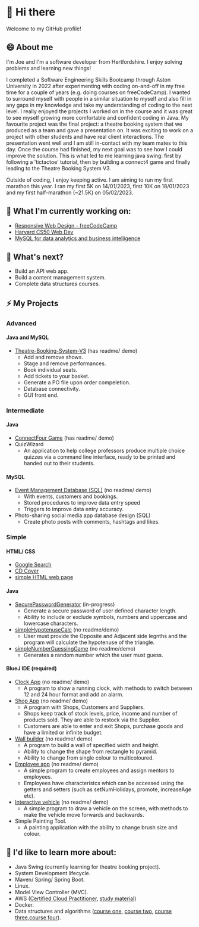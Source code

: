 # 👋 Hi there
Welcome to my GitHub profile! 
## 😄 About me
I'm Joe and I'm a software developer from Hertfordshire. I enjoy solving problems and learning new things!

I completed a Software Engineering Skills Bootcamp through Aston University in 2022 after experimenting with coding on-and-off in my free time for a couple of years (e.g. doing courses on freeCodeCamp). I wanted to surround myself with people in a similar situation to myself and also fill in any gaps in my knowledge and take my understanding of coding to the next level. I really enjoyed the projects I worked on in the course and it was great to see myself growing more comfortable and confident coding in Java. My favourite project was the final project: a theatre booking system that we produced as a team and gave a presentation on. It was exciting to work on a project with other students and have real client interactions. The presentation went well and I am still in-contact with my team mates to this day. Once the course had finished, my next goal was to see how I could improve the solution. This is what led to me learning java swing: first by following a 'tictactoe' tutorial, then by building a connect4 game and finally leading to the Theatre Booking System V3.

Outside of coding, I enjoy keeping active. I am aiming to run my first marathon this year. I ran my first 5K on 14/01/2023, first 10K on 18/01/2023 and my first half-marathon (~21.5K) on 05/02/2023. 

## 🔭 What I'm currently working on:
* [Responsive Web Design - freeCodeCamp](https://www.freecodecamp.org/learn/2022/responsive-web-design/)
* [Harvard CS50 Web Dev](https://cs50.harvard.edu/web/2020/)
* [MySQL for data analytics and business intelligence](https://www.udemy.com/course/sql-mysql-for-data-analytics-and-business-intelligence)

## 🌱 What's next?
* Build an API web app.
* Build a content management system.
* Complete data structures courses.

## ⚡ My Projects
### Advanced
#### Java and MySQL
* [Theatre-Booking-System-V3](https://github.com/J-Mint/Theatre-Booking-System-V3) (has readme/ demo)
  * Add and remove shows.
  * Stage and remove performances.
  * Book individual seats.
  * Add tickets to your basket.
  * Generate a PO file upon order compeletion.
  * Database connectivity.
  * GUI front end.
### Intermediate

#### Java
* [ConnectFour Game](https://github.com/J-Mint/ConnectFour) (has readme/ demo)
* QuizWizard
  * An application to help college professors produce multiple choice quizzes via a command line interface, ready to be printed and handed out to their students.
#### MySQL
* [Event Management Database (SQL)](https://github.com/J-Mint/EventManagementDatabase) (no readme/ demo)
  * With events, customers and bookings.
  * Stored procedures to improve data entry speed
  * Triggers to improve data entry accuracy.
* Photo-sharing social media app database design (SQL)
  * Create photo posts with comments, hashtags and likes.
### Simple
#### HTML/ CSS
* [Google Search](https://github.com/j-mint/Search-Webpage)
* [CD Cover](https://github.com/j-mint/CD-Cover-basic-css)
* [simple HTML web page](https://github.com/j-mint/basic-HTML-page)

#### Java
* [SecurePasswordGenerator](https://github.com/J-Mint/SecurePasswordGenerator) (in-progress)
  * Generate a secure password of user defined character length.
  * Ability to include or exclude symbols, numbers and uppercase and lowercase characters.
* [simpleHypotenuseCalc](https://github.com/J-Mint/simpleHypotenuseCalc) (no readme/demo) 
  * User must provide the Opposite and Adjacent side legnths and the program will calculate the hypotenuse of the triangle.
* [simpleNumberGuessingGame](https://github.com/J-Mint/simpleNumberGuessingGame) (no readme/demo)
  * Generates a random number which the user must guess.

#### BlueJ IDE (required)
* [Clock App](https://github.com/J-Mint/Clock-App) (no readme/ demo)
  * A program to show a running clock, with methods to switch between 12 and 24 hour format and add an alarm.
* [Shop App](https://github.com/J-Mint/ShopApp) (no readme/ demo)
  * A program with Shops, Customers and Suppliers.
  * Shops keep track of stock levels, price, income and number of products sold. They are able to restock via the Supplier.
  * Customers are able to enter and exit Shops, purchase goods and have a limited or infinite budget.
* [Wall builder](https://github.com/J-Mint/Wall-Builder-App) (no readme/ demo)
  * A program to build a wall of specified width and height.
  * Ability to change the shape from rectangle to pyramid.
  * Ability to change from single colour to multicoloured.
* [Employee app](https://github.com/J-Mint/Employee-App) (no readme/ demo)
  * A simple program to create employees and assign mentors to employees.
  * Employees have characteristcs which can be accessed using the getters and setters (such as setNumHolidays, promote, increaseAge etc).
* [Interactive vehicle](https://github.com/J-Mint/Interactive-Vehicle) (no readme/ demo)
  *  A simple program to draw a vehicle on the screen, with methods to make the vehicle move forwards and backwards.
* Simple Painting Tool. 
  * A painting application with the ability to change brush size and colour. 

## 🌱 I'd like to learn more about:
- Java Swing (currently learning for theatre booking project).
- System Development lifecycle.
- Maven/ Spring/ Spring Boot.
- Linux.
- Model View Controller (MVC).
- AWS ([Certified Cloud Practitioner](https://aws.amazon.com/certification/certified-cloud-practitioner/?ch=sec&sec=rmg&d=1), [study material](https://www.youtube.com/watch?v=SOTamWNgDKc))
- Docker.
- Data structures and algorithms ([course one](https://www.coursera.org/learn/algorithms-part1), [course two](https://sp21.datastructur.es/), [course three](https://ocw.mit.edu/courses/6-006-introduction-to-algorithms-fall-2011/video_galleries/lecture-videos/),[course four](https://www.youtube.com/watch?v=RBSGKlAvoiM)).
